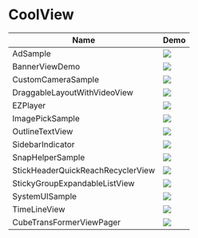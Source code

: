 CoolView
======================
Name  | Demo
--- | ---
AdSample | ![](AdSample/sc1.png)
BannerViewDemo | ![](BannerViewDemo/sc1.png)
CustomCameraSample | ![](CustomCameraSample/sc1.png)
DraggableLayoutWithVideoView | ![](DraggableLayoutWithVideoView/sc1.png)
EZPlayer | ![](EZPlayer/sc1.png)
ImagePickSample | ![](ImagePickSample/sc1.png)
OutlineTextView | ![](OutlineTextView/sc1.png)
SidebarIndicator | ![](SidebarIndicator/sc1.png)
SnapHelperSample | ![](SnapHelperSample/sc1.png)
StickHeaderQuickReachRecyclerView | ![](StickHeaderQuickReachRecyclerView/sc1.png)
StickyGroupExpandableListView | ![](StickyGroupExpandableListView/sc1.png)
SystemUISample | ![](SystemUISample/hide_all.png)
TimeLineView | ![](TimeLineView/sc1.png)
CubeTransFormerViewPager | ![](CubeTransFormerViewPager/sc1.png)